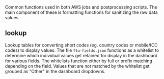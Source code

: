 Common functions used in both AWS jobs and postprocessing scripts. 
The main component of these is formatting functions for sanitizing the raw 
data values. 


lookup
------

Lookup tables for converting short codes (eg. country codes or mobile/ICC 
codes) to display values. 
The file `ftu-fields.json` functions as a whitelist to 
determine which individual values get retained for display in the dashboard 
for various fields. 
The whitelists function either by full or prefix matching depending on the 
field. Values that are not matched by the whitelist get grouped as "Other" in 
the dashboard dropdowns.

